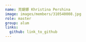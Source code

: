 ```yaml
---
name: 克媞娜 Khristina Pershina 
image: images/members/310540008.jpg 
role: master
group: alum
links:
  github: link_to_github 
---
```

